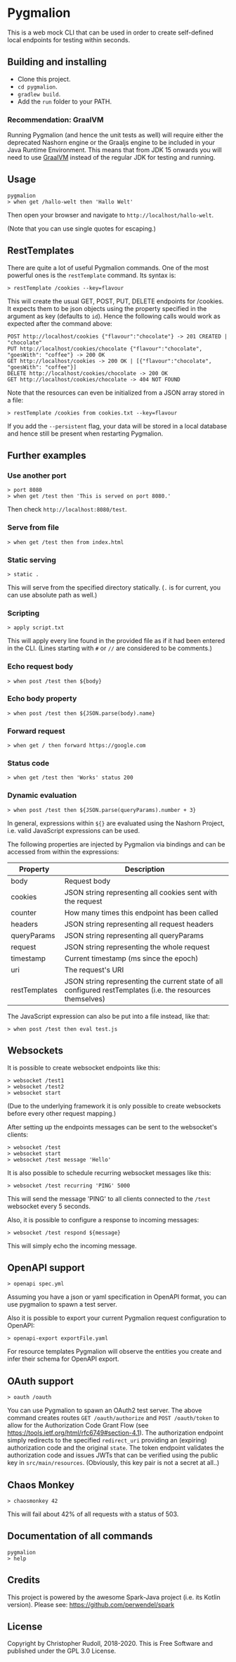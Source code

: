 # Pygmalion

This is a web mock CLI that can be used in order to create self-defined local endpoints for testing within seconds.

## Building and installing
- Clone this project.
- `cd pygmalion`.
- `gradlew build`.
- Add the `run` folder to your PATH.

### Recommendation: GraalVM
Running Pygmalion (and hence the unit tests as well) will require either the deprecated Nashorn engine or the Graaljs engine to be included in your Java Runtime Environment. This means that from JDK 15 onwards you will need to use [GraalVM](https://www.graalvm.org/) instead of the regular JDK for testing and running.

## Usage
```
pygmalion
> when get /hallo-welt then 'Hallo Welt'
```

Then open your browser and navigate to `http://localhost/hallo-welt`.

(Note that you can use single quotes for escaping.)

## RestTemplates
There are quite a lot of useful Pygmalion commands. One of the most powerful ones is the `restTemplate` command. Its syntax is:
```
> restTemplate /cookies --key=flavour
```
This will create the usual GET, POST, PUT, DELETE endpoints for /cookies.
It expects them to be json objects using the property specified in the argument as key (defaults to `id`).
Hence the following calls would work as expected after the command above:
```
POST http://localhost/cookies {"flavour":"chocolate"} -> 201 CREATED | "chocolate"
PUT http://localhost/cookies/chocolate {"flavour":"chocolate", "goesWith": "coffee"} -> 200 OK
GET http://localhost/cookies -> 200 OK | [{"flavour":"chocolate", "goesWith": "coffee"}]
DELETE http://localhost/cookies/chocolate -> 200 OK
GET http://localhost/cookies/chocolate -> 404 NOT FOUND
```
Note that the resources can even be initialized from a JSON array stored in a file:
```
> restTemplate /cookies from cookies.txt --key=flavour
```
If you add the `--persistent` flag, your data will be stored in a local database and hence still be present when restarting Pygmalion.

## Further examples

### Use another port
```
> port 8080
> when get /test then 'This is served on port 8080.'
```
Then check `http://localhost:8080/test`.

### Serve from file
```
> when get /test then from index.html
```

### Static serving
```
> static .
```
This will serve from the specified directory statically. (`.` is for current, you can use absolute path as well.) 

### Scripting
```
> apply script.txt
```
This will apply every line found in the provided file as if it had been entered in the CLI. (Lines starting with `#` or `//` are considered to be comments.)

### Echo request body
```
> when post /test then ${body}
```

### Echo body property
```
> when post /test then ${JSON.parse(body).name}
```

### Forward request
```
> when get / then forward https://google.com
```

### Status code
```
> when get /test then 'Works' status 200
```

### Dynamic evaluation
```
> when post /test then ${JSON.parse(queryParams).number + 3}
```
In general, expressions within `${}` are evaluated using the Nashorn Project, i.e. valid JavaScript expressions can be used.

The following properties are injected by Pygmalion via bindings and can be accessed from within the expressions:

|Property|Description|
|---|---|
|body|Request body|
|cookies|JSON string representing all cookies sent with the request|
|counter|How many times this endpoint has been called|
|headers|JSON string representing all request headers|
|queryParams|JSON string representing all queryParams|
|request|JSON string representing the whole request|
|timestamp|Current timestamp (ms since the epoch)|
|uri|The request's URI|
|restTemplates|JSON string representing the current state of all configured restTemplates (i.e. the resources themselves)|

The JavaScript expression can also be put into a file instead, like that:
```
> when post /test then eval test.js
```

## Websockets
It is possible to create websocket endpoints like this:
```
> websocket /test1
> websocket /test2
> websocket start
```
(Due to the underlying framework it is only possible to create websockets before every other request mapping.)

After setting up the endpoints messages can be sent to the websocket's clients:
```
> websocket /test
> websocket start
> websocket /test message 'Hello'
```
It is also possible to schedule recurring websocket messages like this:
```
> websocket /test recurring 'PING' 5000
```
This will send the message 'PING' to all clients connected to the `/test` websocket every 5 seconds.

Also, it is possible to configure a response to incoming messages:
```
> websocket /test respond ${message}
```
This will simply echo the incoming message.

## OpenAPI support
```
> openapi spec.yml
```
Assuming you have a json or yaml specification in OpenAPI format, you can use pygmalion to spawn a test server.

Also it is possible to export your current Pygmalion request configuration to OpenAPI:
```
> openapi-export exportFile.yaml
```
For resource templates Pygmalion will observe the entities you create and infer their schema for OpenAPI export.
## OAuth support
```
> oauth /oauth
```
You can use Pygmalion to spawn an OAuth2 test server. The above command creates routes `GET /oauth/authorize` and `POST /oauth/token` to allow for the Authorization Code Grant Flow (see https://tools.ietf.org/html/rfc6749#section-4.1).
The authorization endpoint simply redirects to the specified `redirect_uri` providing an (expiring) authorization code and the original `state`. The token endpoint validates the authorization code and issues JWTs that can be verified using the public key in `src/main/resources`. (Obviously, this key pair is not a secret at all..)

## Chaos Monkey
```
> chaosmonkey 42
```
This will fail about 42% of all requests with a status of 503.

## Documentation of all commands
```
pygmalion
> help
```

## Credits
This project is powered by the awesome Spark-Java project (i.e. its Kotlin version). Please see: https://github.com/perwendel/spark

## License
Copyright by Christopher Rudoll, 2018-2020. This is Free Software and published under the GPL 3.0 License.
